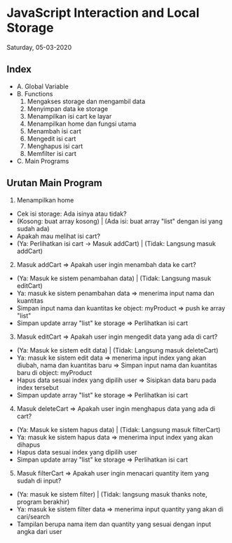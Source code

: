 # JavaScript Interaction and Local Storage
Saturday, 05-03-2020

## Index
* A. Global Variable
* B. Functions
    1. Mengakses storage dan mengambil data 
    2. Menyimpan data ke storage  
    3. Menampilkan isi cart ke layar 
    4. Menampilkan home dan fungsi utama
    5. Menambah isi cart 
    6. Mengedit isi cart 
    7. Menghapus isi cart
    8. Memfilter isi cart 
* C. Main Programs

## Urutan Main Program
1. Menampilkan home 
 * Cek isi storage: Ada isinya atau tidak? 
 * (Kosong: buat array kosong) | (Ada isi: buat array "list" dengan isi yang sudah ada)
 * Apakah mau melihat isi cart?
 * (Ya: Perlihatkan isi cart -> Masuk addCart) | (Tidak: Langsung masuk addCart)

2. Masuk addCart => Apakah user ingin menambah data ke cart?
 * (Ya: Masuk ke sistem penambahan data) | (Tidak: Langsung masuk editCart)
 * Ya: masuk ke sistem penambahan data => menerima input nama dan kuantitas
 * Simpan input nama dan kuantitas ke object: myProduct => push ke array "list"
 * Simpan update array "list" ke storage => Perlihatkan isi cart

3. Masuk editCart => Apakah user ingin mengedit data yang ada di cart?
 * (Ya: Masuk ke sistem edit data) | (Tidak: Langsung masuk deleteCart)
 * Ya: masuk ke sistem edit data => menerima input index yang akan diubah, nama     dan kuantitas baru => Simpan input nama dan kuantitas baru di object: myProduct
 * Hapus data sesuai index yang dipilih user => Sisipkan data baru pada index tersebut
 * Simpan update array "list" ke storage => Perlihatkan isi cart

4. Masuk deleteCart => Apakah user ingin menghapus data yang ada di cart?
 * (Ya: Masuk ke sistem hapus data) | (Tidak: Langsung masuk filterCart)
 * Ya: masuk ke sistem hapus data  => menerima input index yang akan dihapus
 * Hapus data sesuai index yang dipilih user
 * Simpan update array "list" ke storage => Perlihatkan isi cart

5. Masuk filterCart => Apakah user ingin menacari quantity item yang sudah di input?
 * (Ya: masuk ke sistem filter) | (Tidak: langsung masuk thanks note, program berakhir)
 * Ya: masuk ke sistem filter data => menerima input quantity yang akan di cari/search
 * Tampilan berupa nama item dan quantity yang sesuai dengan input angka dari user